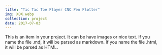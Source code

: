 ```yaml
---
title: "Tic Tac Toe Player CNC Pen Plotter"
img: XOX.webp
collection: project
date: 2017-07-03 
---
```


This is an item in your project. It can be have images or nice text. If you name the file .md, it will be parsed as markdown. If you name the file .html, it will be parsed as HTML.
